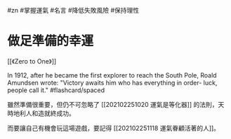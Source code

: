 #zn #掌握運氣 #名言 #降低失敗風險 #保持理性 
# 做足準備的幸運
[[《Zero to One》]]

In 1912, after he became the first explorer to reach the South Pole, Roald Amundsen wrote: "Victory awaits him who has everything in order- luck, people call it." #flashcard/spaced 

雖然準備很重要，但仍不可忽略了 [[202102251020 運氣是等化器]] 的法則，天時地利人和造就終成功。

而要讓自己有機會玩這場遊戲，要記得 [[202102251118 運氣眷顧活著的人]]。